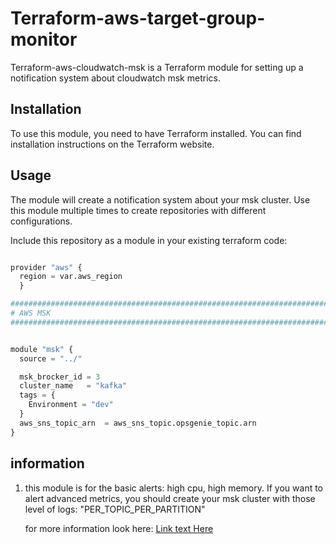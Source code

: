 # Terraform-aws-target-group-monitor

Terraform-aws-cloudwatch-msk is a Terraform module for setting up a notification system about cloudwatch msk metrics.

## Installation

To use this module, you need to have Terraform installed. You can find installation instructions on the Terraform website.

## Usage

The module will create a notification system about your msk cluster.
Use this module multiple times to create repositories with different configurations.

Include this repository as a module in your existing terraform code:

```python

provider "aws" {
  region = var.aws_region
  }

################################################################################
# AWS MSK
################################################################################


module "msk" {
  source = "../"

  msk_brocker_id = 3
  cluster_name   = "kafka"
  tags = {
    Environment = "dev"
  }
  aws_sns_topic_arn  = aws_sns_topic.opsgenie_topic.arn
}

```

## information

1. this module is for the basic alerts: high cpu, high memory.
   If you want to alert advanced metrics, you should create your msk cluster with those level of logs: "PER_TOPIC_PER_PARTITION"

   for more information look here: [Link text Here](https://docs.aws.amazon.com/msk/latest/developerguide/metrics-details.html)
